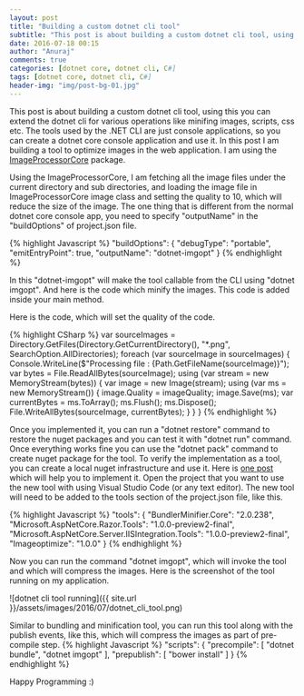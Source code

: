 ```yaml
---
layout: post
title: "Building a custom dotnet cli tool"
subtitle: "This post is about building a custom dotnet cli tool, using this you can extend the dotnet cli for various operations like minifing images, scripts, css etc. The tools used by the .NET CLI are just console applications, so you can create a dotnet core console application and use it."
date: 2016-07-18 00:15
author: "Anuraj"
comments: true
categories: [dotnet core, dotnet cli, C#]
tags: [dotnet core, dotnet cli, C#]
header-img: "img/post-bg-01.jpg"
---
```

This post is about building a custom dotnet cli tool, using this you can extend the dotnet cli for various operations like minifing images, scripts, css etc. The tools used by the .NET CLI are just console applications, so you can create a dotnet core console application and use it. In this post I am building a tool to optimize images in the web application. I am using the [ImageProcessorCore](https://github.com/JimBobSquarePants/ImageProcessor) package.

Using the ImageProcessorCore, I am fetching all the image files under the current directory and sub directories, and loading the image file in ImageProcessorCore image class and setting the quality to 10, which will reduce the size of the image. The one thing that is different from the normal dotnet core console app, you need to specify "outputName" in the "buildOptions" of project.json file. 

{% highlight Javascript %}
"buildOptions": {
	"debugType": "portable",
	"emitEntryPoint": true,
	"outputName": "dotnet-imgopt"
}
{% endhighlight %}

In this "dotnet-imgopt" will make the tool callable from the CLI using  "dotnet imgopt". And here is the code which minify the images. This code is added inside your main method.

Here is the code, which will set the quality of the code.

{% highlight CSharp %}
var sourceImages = Directory.GetFiles(Directory.GetCurrentDirectory(), 
	"*.png", SearchOption.AllDirectories);
foreach (var sourceImage in sourceImages)
{
	Console.WriteLine($"Processing file : {Path.GetFileName(sourceImage)}");
	var bytes = File.ReadAllBytes(sourceImage);
	using (var stream = new MemoryStream(bytes))
	{
		var image = new Image(stream);
		using (var ms = new MemoryStream())
		{
			image.Quality = imageQuality;
			image.Save(ms);
			var currentBytes = ms.ToArray();
			ms.Flush();
			ms.Dispose();
			File.WriteAllBytes(sourceImage, currentBytes);
		}
	}
}
{% endhighlight %}

Once you implemented it, you can run a "dotnet restore" command to restore the nuget packages and you can test it with "dotnet run" command. Once everything works fine you can use the "dotnet pack" command to create nuget package for the tool. To verify the implementation as a tool, you can create a local nuget infrastructure and use it. Here is [one post](https://dotnetthoughts.net/using-nuget-packages-in-aspnet-core/) which will help you to implement it. Open the project that you want to use the new tool with using Visual Studio Code (or any text editor). The new tool will need to be added to the tools section of the project.json file, like this.

{% highlight Javascript %}
"tools": {
	"BundlerMinifier.Core": "2.0.238",
	"Microsoft.AspNetCore.Razor.Tools": "1.0.0-preview2-final",
	"Microsoft.AspNetCore.Server.IISIntegration.Tools": "1.0.0-preview2-final",
	"Imageoptimize": "1.0.0"
}
{% endhighlight %}

Now you can run the command "dotnet imgopt", which will invoke the tool and which will compress the images. Here is the screenshot of the tool running on my application.

![dotnet cli tool running]({{ site.url }}/assets/images/2016/07/dotnet_cli_tool.png)

Similar to bundling and minification tool, you can run this tool along with the publish events, like this, which will compress the images as part of pre-compile step.
{% highlight Javascript %}
"scripts": {
	"precompile": [ "dotnet bundle", "dotnet imgopt" ],
	"prepublish": [ "bower install" ]
}
{% endhighlight %}

Happy Programming :)
